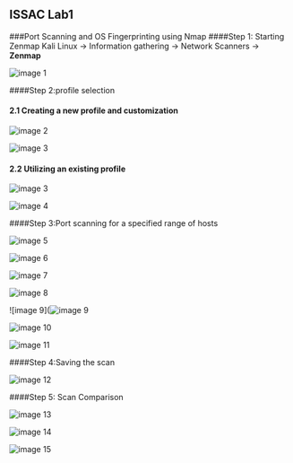 ## ISSAC Lab1
###Port Scanning and OS Fingerprinting using Nmap
####Step 1: Starting Zenmap 
Kali Linux -> Information gathering -> Network Scanners ->
**Zenmap**

![image 1](https://scontent-sin1-1.xx.fbcdn.net/hphotos-xpt1/v/t1.0-9/11220851_808602112588296_4006495045536509096_n.jpg?oh=594c928fa68432f08b5ebef8e2aba2b1&oe=56513D35)

####Step 2:profile selection

#### 2.1 Creating a new profile and customization
![image 2](https://scontent-sin1-1.xx.fbcdn.net/hphotos-xpt1/v/t1.0-9/11836788_808601732588334_6013383652745166847_n.jpg?oh=f12f0866b6697d1f97595adaa213028d&oe=5656DFC9)

![image 3](https://scontent-sin1-1.xx.fbcdn.net/hphotos-xtp1/v/t1.0-9/11825552_808601755921665_1682282731460563574_n.jpg?oh=91a66f119507d774de69a5a2700f0fd1&oe=565BA0B9)

#### 2.2 Utilizing an existing profile

![image 3](https://scontent-sin1-1.xx.fbcdn.net/hphotos-xta1/v/t1.0-9/11825628_808601685921672_5412261314041421663_n.jpg?oh=6ec7149457c37bde99a7927fa612dc35&oe=564F93F2)

![image 4](https://scontent-sin1-1.xx.fbcdn.net/hphotos-xtp1/v/t1.0-9/11817161_808601789254995_2126080129102232267_n.jpg?oh=b8ee0f62d2603fc299d671055eeb6d93&oe=56466F93)

####Step 3:Port scanning for a specified range of hosts

![image 5](https://scontent-sin1-1.xx.fbcdn.net/hphotos-xtf1/v/t1.0-9/11828601_808601852588322_8810954713727785799_n.jpg?oh=b0c34935e6fa7234035a665e43341fc7&oe=5645F348)

![image 6](https://scontent-sin1-1.xx.fbcdn.net/hphotos-xfp1/v/t1.0-9/11019583_808601875921653_2858443815686063730_n.jpg?oh=bc3e0865d108a8249dccb53a7a50b55f&oe=56482B60)

![image 7](https://scontent-sin1-1.xx.fbcdn.net/hphotos-xpf1/v/t1.0-9/11825925_808601895921651_2487112910218348773_n.jpg?oh=d17da397866ec5505a296b27a28fc56c&oe=56464043)

![image 8](https://scontent-sin1-1.xx.fbcdn.net/hphotos-xfa1/v/t1.0-9/11813347_808601952588312_8010749549382675803_n.jpg?oh=47d440ca1c9ff5ac4e0317955c8ea204&oe=563D1369)

![image 9](![image 9](https://scontent-sin1-1.xx.fbcdn.net/hphotos-xtp1/v/t1.0-9/11825607_808601969254977_3297452637327523908_n.jpg?oh=1456a74d187fee97ba3e5d9336eaec95&oe=56590207)

![image 10](https://scontent-sin1-1.xx.fbcdn.net/hphotos-xpf1/v/t1.0-9/11825015_808601945921646_5658434012860689439_n.jpg?oh=b0b2c16645422281816bcd186c5c9796&oe=563CF3D3)

![image 11](https://scontent-sin1-1.xx.fbcdn.net/hphotos-xfa1/v/t1.0-9/11822815_808601982588309_1065988734496091224_n.jpg?oh=bc3dc1c99de7b249fcae93a2d1a7e239&oe=5640007E)

####Step 4:Saving the scan

![image 12](https://scontent-sin1-1.xx.fbcdn.net/hphotos-xpt1/v/t1.0-9/11169467_808602002588307_6570505163613378698_n.jpg?oh=947f9bde970394cf05b163ed1adf8057&oe=5637A524)

####Step 5: Scan Comparison

![image 13](https://scontent-sin1-1.xx.fbcdn.net/hphotos-xap1/v/t1.0-9/11796323_808602032588304_6247822113257715412_n.jpg?oh=6b064693a5737d393366b0e320892aea&oe=560E8F8E)

![image 14](https://scontent-sin1-1.xx.fbcdn.net/hphotos-xtp1/v/t1.0-9/11796427_808602052588302_4209322105314183171_n.jpg?oh=4a7c25f705e40b9e28fd634918f83626&oe=5650C400)

![image 15](https://scontent-sin1-1.xx.fbcdn.net/hphotos-xta1/v/t1.0-9/11760131_808602085921632_7998426859368376908_n.jpg?oh=8246eeced6ffb6f5f640022a9bf87788&oe=5656B724)






 